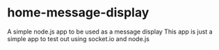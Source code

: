# home-message-display
A simple node.js app to be used as a message display
This app is just a simple app to test out using socket.io and node.js
